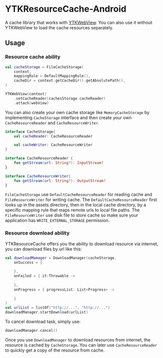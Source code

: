 # YTKResourceCache-Android

A cache library that works with [YTKWebView](https://github.com/yuantiku/YTKWebView-Android). You can also use it without YTKWebView to load the cache resources separately.

## Usage

### Resource cache ability

```kotlin
val cacheStorage = FileCacheStorage(
    context,
    mappingRule = DefaultMappingRule(),
    cacheDir = context.getCacheDir().getAbsolutePath(),
)

YTKWebView(context)
    .setCacheReader(cachesStorage.cacheReader)
    .attach(webView)
```

You can also create your own cache storage like `MemoryCacheStorage` by implementing `CacheStorage` interface and then create your own `CacheResourceReader` and `CacheResourceWriter`.

```kotlin
interface CacheStorage{
    val cacheReader: CacheResourceReader

    val cacheWriter: CacheResourceWriter
}

interface CacheResourceReader {
    fun getStream(url: String?): InputStream?
}

interface CacheResourceWriter{
    fun getStream(url: String?): OutputStream?
}
```

`FileCacheStorage`  use `DefaultCacheResourceReader`  for reading cache and `FileResourceWriter`  for writing cache. The `DefaultCacheResourceReader` first looks up in the assets directory, then in the local cache directory, by a specific mapping rule that maps remote urls to local file paths.  The `FileResourceWriter` use disk file to store cache so make sure your application has `WRITE_EXTERNAL_STORAGE` permission.

### Resource download ability

YTKResourceCache offers you the ability to download resource via internet, you can download files by url like this:

```kotlin
val downloadMamager = DownloadManager(cacheStorage,
    onSuccess = {
    
    },
    onFailed = { it:Throwable -> 
    
    },
    onProgress = { progressList: List<Progress> ->
        
    }
)
val urlList = listOf("http://...", "http://...")
downloadManager.startDownload(urlList)
```

To cancel  download task, simply use:

```kotlin
downloadManager.cancel()
```

Once you use `DownloadManager` to download resources from internet, the resource is cached by `CacheStorage`. You can later use `CacheResourceReader`  to quickly get a copy of the resource from cache.
